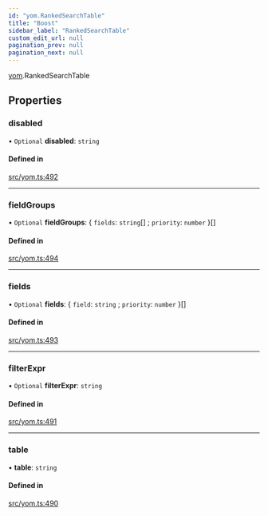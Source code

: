 ```yaml
---
id: "yom.RankedSearchTable"
title: "Boost"
sidebar_label: "RankedSearchTable"
custom_edit_url: null
pagination_prev: null
pagination_next: null
---
```


[yom](../namespaces/yom.md).RankedSearchTable

## Properties

### disabled

• `Optional` **disabled**: `string`

#### Defined in

[src/yom.ts:492](https://github.com/yolmio/boost/blob/b239488/src/yom.ts#L492)

___

### fieldGroups

• `Optional` **fieldGroups**: { `fields`: `string`[] ; `priority`: `number`  }[]

#### Defined in

[src/yom.ts:494](https://github.com/yolmio/boost/blob/b239488/src/yom.ts#L494)

___

### fields

• `Optional` **fields**: { `field`: `string` ; `priority`: `number`  }[]

#### Defined in

[src/yom.ts:493](https://github.com/yolmio/boost/blob/b239488/src/yom.ts#L493)

___

### filterExpr

• `Optional` **filterExpr**: `string`

#### Defined in

[src/yom.ts:491](https://github.com/yolmio/boost/blob/b239488/src/yom.ts#L491)

___

### table

• **table**: `string`

#### Defined in

[src/yom.ts:490](https://github.com/yolmio/boost/blob/b239488/src/yom.ts#L490)
